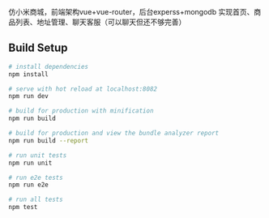仿小米商城，前端架构vue+vue-router，后台experss+mongodb
实现首页、商品列表、地址管理、聊天客服（可以聊天但还不够完善）


## Build Setup

``` bash
# install dependencies
npm install

# serve with hot reload at localhost:8082
npm run dev

# build for production with minification
npm run build

# build for production and view the bundle analyzer report
npm run build --report

# run unit tests
npm run unit

# run e2e tests
npm run e2e

# run all tests
npm test
```
